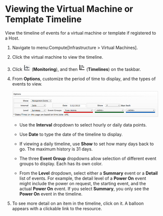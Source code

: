 # Viewing the Virtual Machine or Template Timeline

View the timeline of events for a virtual machine or template if
registered to a Host.

1.  Navigate to menu:Compute\[Infrastructure \> Virtual Machines\].

2.  Click the virtual machine to view the timeline.

3.  Click ![1994](/images/1994.png) (**Monitoring**), and then
    ![1995](/images/1995.png) (**Timelines**) on the taskbar.

4.  From **Options**, customize the period of time to display, and the
    types of events to view.

    ![2166](/images/2166.png)

      - Use the **Interval** dropdown to select hourly or daily data
        points.

      - Use **Date** to type the date of the timeline to display.

      - If viewing a daily timeline, use **Show** to set how many days
        back to go. The maximum history is 31 days.

      - The three **Event Group** dropdowns allow selection of different
        event groups to display. Each has its own color.

      - From the **Level** dropdown, select either a **Summary** event
        or a **Detail** list of events. For example, the detail level of
        a **Power On** event might include the power on request, the
        starting event, and the actual **Power On** event. If you select
        **Summary**, you only see the **Power On** event in the
        timeline.

5.  To see more detail on an item in the timeline, click on it. A
    balloon appears with a clickable link to the resource.
